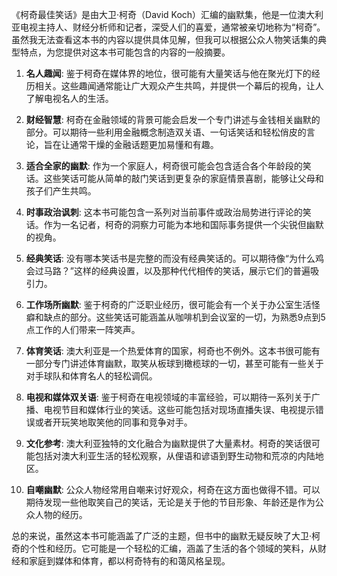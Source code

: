 《柯奇最佳笑话》是由大卫·柯奇（David Koch）汇编的幽默集，他是一位澳大利亚电视主持人、财经分析师和记者，深受人们的喜爱，通常被亲切地称为“柯奇”。虽然我无法查看这本书的内容以提供具体见解，但我可以根据公众人物笑话集的典型特点，为您提供对这本书可能包含的内容的一般摘要。

1. **名人趣闻**: 鉴于柯奇在媒体界的地位，很可能有大量笑话与他在聚光灯下的经历相关。这些趣闻通常能让广大观众产生共鸣，并提供一个幕后的视角，让人了解电视名人的生活。

2. **财经智慧**: 柯奇在金融领域的背景可能会启发一个专门讲述与金钱相关幽默的部分。可以期待一些利用金融概念制造双关语、一句话笑话和轻松俏皮的言论，旨在让通常干燥的金融话题更加易懂和有趣。

3. **适合全家的幽默**: 作为一个家庭人，柯奇很可能会包含适合各个年龄段的笑话。这些笑话可能从简单的敲门笑话到更复杂的家庭情景喜剧，能够让父母和孩子们产生共鸣。

4. **时事政治讽刺**: 这本书可能包含一系列对当前事件或政治局势进行评论的笑话。作为一名记者，柯奇的洞察力可能为本地和国际事务提供一个尖锐但幽默的视角。

5. **经典笑话**: 没有哪本笑话书是完整的而没有经典笑话的。可以期待像“为什么鸡会过马路？”这样的经典设置，以及那种代代相传的笑话，展示它们的普遍吸引力。

6. **工作场所幽默**: 鉴于柯奇的广泛职业经历，很可能会有一个关于办公室生活怪癖和缺点的部分。这些笑话可能涵盖从咖啡机到会议室的一切，为熟悉9点到5点工作的人们带来一阵笑声。

7. **体育笑话**: 澳大利亚是一个热爱体育的国家，柯奇也不例外。这本书很可能有一部分专门讲述体育幽默，取笑从板球到橄榄球的一切，甚至可能有一些关于对手球队和体育名人的轻松调侃。

8. **电视和媒体双关语**: 鉴于柯奇在电视领域的丰富经验，可以期待一系列关于广播、电视节目和媒体行业的笑话。这些可能包括对现场直播失误、电视提示错误或者开玩笑地取笑他的同事和竞争对手。

9. **文化参考**: 澳大利亚独特的文化融合为幽默提供了大量素材。柯奇的笑话很可能包括对澳大利亚生活的轻松观察，从俚语和谚语到野生动物和荒凉的内陆地区。

10. **自嘲幽默**: 公众人物经常用自嘲来讨好观众，柯奇在这方面也做得不错。可以期待发现一些他取笑自己的笑话，无论是关于他的节目形象、年龄还是作为公众人物的经历。

总的来说，虽然这本书可能涵盖了广泛的主题，但书中的幽默无疑反映了大卫·柯奇的个性和经历。它可能是一个轻松的汇编，涵盖了生活的各个领域的笑料，从财经和家庭到媒体和体育，都以柯奇特有的和蔼风格呈现。